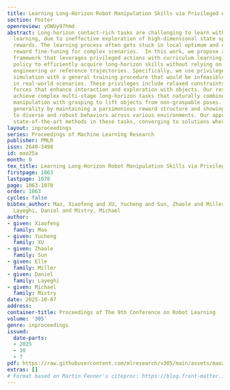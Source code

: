 ```yaml
---
title: Learning Long-Horizon Robot Manipulation Skills via Privileged Action
section: Poster
openreview: yOWUy97hmd
abstract: Long-horizon contact-rich tasks are challenging to learn with reinforcement
  learning, due to ineffective exploration of high-dimensional state spaces with sparse
  rewards. The learning process often gets stuck in local optimum and demands task-specific
  reward fine-tuning for complex scenarios.  In this work, we propose a structured
  framework that leverages privileged actions with curriculum learning, enabling the
  policy to efficiently acquire long-horizon skills without relying on extensive reward
  engineering or reference trajectories. Specifically, we use privileged actions in
  simulation with a general training procedure that would be infeasible to implement
  in real-world scenarios. These privileges include relaxed constraints and virtual
  forces that enhance interaction and exploration with objects. Our results successfully
  achieve complex multi-stage long-horizon tasks that naturally combine non-prehensile
  manipulation with grasping to lift objects from non-graspable poses. We demonstrate
  generality by maintaining a parsimonious reward structure and showing convergence
  to diverse and robust behaviors across various environments. Our approach outperforms
  state-of-the-art methods in these tasks, converging to solutions where others fail.
layout: inproceedings
series: Proceedings of Machine Learning Research
publisher: PMLR
issn: 2640-3498
id: mao25a
month: 0
tex_title: Learning Long-Horizon Robot Manipulation Skills via Privileged Action
firstpage: 1063
lastpage: 1078
page: 1063-1078
order: 1063
cycles: false
bibtex_author: Mao, Xiaofeng and XU, Yucheng and Sun, Zhaole and Miller, Elle and
  Layeghi, Daniel and Mistry, Michael
author:
- given: Xiaofeng
  family: Mao
- given: Yucheng
  family: XU
- given: Zhaole
  family: Sun
- given: Elle
  family: Miller
- given: Daniel
  family: Layeghi
- given: Michael
  family: Mistry
date: 2025-10-07
address:
container-title: Proceedings of The 9th Conference on Robot Learning
volume: '305'
genre: inproceedings
issued:
  date-parts:
  - 2025
  - 10
  - 7
pdf: https://raw.githubusercontent.com/mlresearch/v305/main/assets/mao25a/mao25a.pdf
extras: []
# Format based on Martin Fenner's citeproc: https://blog.front-matter.io/posts/citeproc-yaml-for-bibliographies/
---
```

